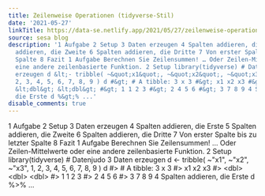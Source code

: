 ```yaml
---
title: Zeilenweise Operationen (tidyverse-Stil)
date: '2021-05-27'
linkTitle: https://data-se.netlify.app/2021/05/27/zeilenweise-operationen-tidyverse-stil/
source: sesa blog
description: '1 Aufgabe 2 Setup 3 Daten erzeugen 4 Spalten addieren, die Erste 5 Spalten
  addieren, die Zweite 6 Spalten addieren, die Dritte 7 Von erster Spalte bis zu letzter
  Spalte 8 Fazit 1 Aufgabe Berechnen Sie Zeilensummen! … Oder Zeilen-Mittelwerte oder
  eine andere zeilenbasierte Funktion. 2 Setup library(tidyverse) # Datenjudo 3 Daten
  erzeugen d &lt;- tribble( ~&quot;x1&quot;, ~&quot;x2&quot;, ~&quot;x3&quot;, 1,
  2, 3, 4, 5, 6, 7, 8, 9 ) d #&gt; # A tibble: 3 x 3 #&gt; x1 x2 x3 #&gt; &lt;dbl&gt;
  &lt;dbl&gt; &lt;dbl&gt; #&gt; 1 1 2 3 #&gt; 2 4 5 6 #&gt; 3 7 8 9 4 Spalten addieren,
  die Erste d %&gt;% ...'
disable_comments: true
---
```

1 Aufgabe 2 Setup 3 Daten erzeugen 4 Spalten addieren, die Erste 5 Spalten addieren, die Zweite 6 Spalten addieren, die Dritte 7 Von erster Spalte bis zu letzter Spalte 8 Fazit 1 Aufgabe Berechnen Sie Zeilensummen! … Oder Zeilen-Mittelwerte oder eine andere zeilenbasierte Funktion. 2 Setup library(tidyverse) # Datenjudo 3 Daten erzeugen d &lt;- tribble( ~&quot;x1&quot;, ~&quot;x2&quot;, ~&quot;x3&quot;, 1, 2, 3, 4, 5, 6, 7, 8, 9 ) d #&gt; # A tibble: 3 x 3 #&gt; x1 x2 x3 #&gt; &lt;dbl&gt; &lt;dbl&gt; &lt;dbl&gt; #&gt; 1 1 2 3 #&gt; 2 4 5 6 #&gt; 3 7 8 9 4 Spalten addieren, die Erste d %&gt;% ...